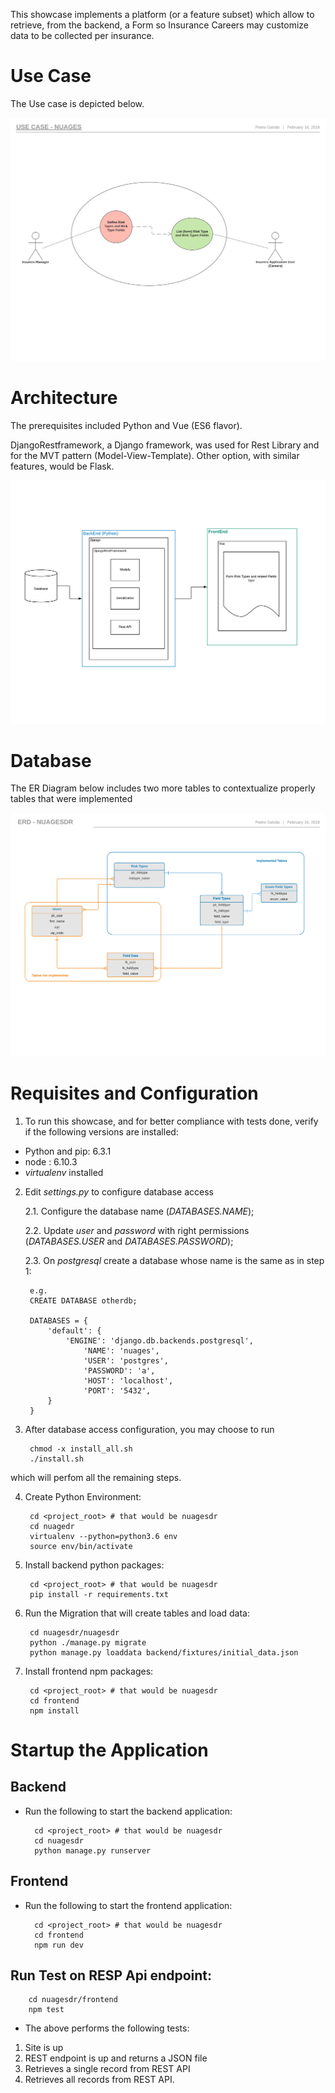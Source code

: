 
This showcase implements a platform (or a feature subset) which allow to retrieve, from the backend, a Form so Insurance Careers may customize data to be collected per insurance.


# Use Case

The Use case is depicted below.

![Use Case](https://github.com/taquiles/nuagesdr/blob/master/docs/Use_Case-Nuages.png)


# Architecture

The prerequisites included Python and Vue (ES6 flavor).

DjangoRestframework, a Django framework, was used for Rest Library and for the MVT pattern (Model-View-Template). Other option, with similar features, would be Flask.

![System-Components](https://github.com/taquiles/nuagesdr/blob/master/docs/Stack-System-Components.png)


# Database

The ER Diagram below includes two more tables to contextualize properly tables that were implemented

![ERD](https://github.com/taquiles/nuagesdr/blob/master/docs/ERD-NuagesDR.png)


# Requisites and Configuration

1. To run this showcase, and for better compliance with tests done, verify if the following versions are installed:
  
* Python and pip: 6.3.1
* node : 6.10.3
* *virtualenv* installed

2. Edit *settings.py* to configure database access
  
	2.1. Configure the database name (*DATABASES.NAME*);
	
	2.2. Update *user* and *password* with right permissions  (*DATABASES.USER* and *DATABASES.PASSWORD*);
	
	2.3. On *postgresql* create a database whose name is the same as in step 1:
  	
		e.g.
		CREATE DATABASE otherdb;

		DATABASES = {
			'default': {
				'ENGINE': 'django.db.backends.postgresql',
					'NAME': 'nuages',	        
					'USER': 'postgres',
					'PASSWORD': 'a',
					'HOST': 'localhost',
					'PORT': '5432',
			}
		}
  
3. After database access configuration, you may choose to run
  
		chmod -x install_all.sh
		./install.sh
  		
which will perfom all the remaining steps.
  
4. Create Python Environment:

		cd <project_root> # that would be nuagesdr
		cd nuagedr
		virtualenv --python=python3.6 env
		source env/bin/activate
  		  
5. Install backend python packages:
 
		cd <project_root> # that would be nuagesdr
		pip install -r requirements.txt
	
6. Run the Migration that will create tables and load data:
 
		cd nuagesdr/nuagesdr
		python ./manage.py migrate
		python manage.py loaddata backend/fixtures/initial_data.json 
  
7. Install frontend npm packages:
  
		cd <project_root> # that would be nuagesdr
		cd frontend
		npm install  


# Startup the Application

## Backend

* Run the following to start the backend application:
	
		cd <project_root> # that would be nuagesdr
		cd nuagesdr
		python manage.py runserver
	

## Frontend

* Run the following to start the frontend application:
		     
		cd <project_root> # that would be nuagesdr
		cd frontend
		npm run dev	

## Run Test on RESP Api endpoint:

		cd nuagesdr/frontend
		npm test

* The above performs the following tests:

1. Site is up
2. REST endpoint is up and returns a JSON file
3. Retrieves a single record from REST API
4. Retrieves all records from REST API.
	




